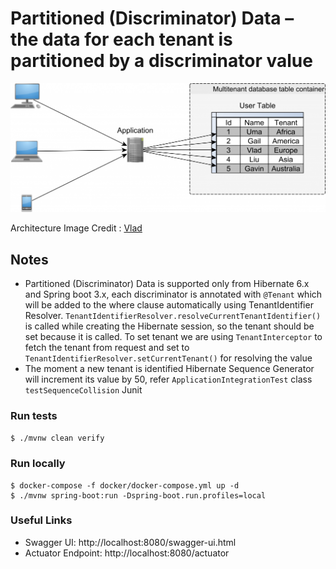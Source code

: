 # Partitioned (Discriminator) Data – the data for each tenant is partitioned by a discriminator value

![](../../../images/MultitenancyDatabaseTable-1024x419.png)

Architecture Image Credit : [Vlad](https://twitter.com/vlad_mihalcea)

## Notes

* Partitioned (Discriminator) Data is supported only from Hibernate 6.x and Spring boot 3.x, each discriminator is annotated with `@Tenant` which will be added to the where clause automatically using TenantIdentifier Resolver. `TenantIdentifierResolver.resolveCurrentTenantIdentifier()` is called while creating the Hibernate session, so the tenant should be set because it is called. To set tenant we are using `TenantInterceptor` to fetch the tenant from request and set to `TenantIdentifierResolver.setCurrentTenant()` for resolving the value
* The moment a new tenant is identified Hibernate Sequence Generator will increment its value by 50, refer `ApplicationIntegrationTest` class `testSequenceCollision` Junit

### Run tests
`$ ./mvnw clean verify`

### Run locally
```
$ docker-compose -f docker/docker-compose.yml up -d
$ ./mvnw spring-boot:run -Dspring-boot.run.profiles=local
```


### Useful Links
* Swagger UI: http://localhost:8080/swagger-ui.html
* Actuator Endpoint: http://localhost:8080/actuator


